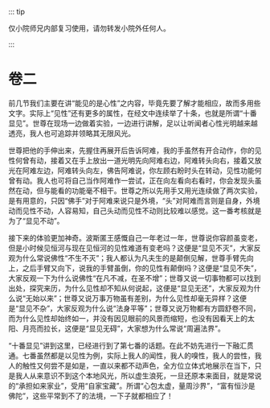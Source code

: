 ::: tip

仅小院师兄内部复习使用，请勿转发小院外任何人。

:::

# 卷二

​          前几节我们主要在讲“能见的是心性”之内容，毕竟先要了解才能相应，故而多用些文字。实际上“见性”还有更多的属性，在经文中连续举了十条，也就是所谓“十番显见”。世尊在现场一边做着实验，一边进行讲解，足以让听闻者心性光明越来越透亮，我人也可追踪并领略其无限风光。

​         世尊把他的手伸出来，先握住再展开后告诉阿难，我的手虽然有开合动作，你的见性何曾有动，接着又在手上放出一道光明先向阿难右边，阿难转头向右，接着又放光在阿难左边，阿难转头向左，佛告阿难说，你左顾右盼时头在转动，见性功能何曾有动。我人也可将自己当作阿难作一尝试，正在向左看向右看时，你会发现头虽然在动，但与能看的功能毫不相干。世尊之所以先用手又用光连续做了两次实验，是有用意的，只因“佛手”对于阿难来说只是外境，“头”对阿难而言则是自身，外境动而见性不动，人容易知，自己头动而见性不动则比较难以感觉。这一番考核就是为了“显见不动”。         

​	接下来的体验更加神奇。波斯匿王感慨自己一年老过一年，世尊说你容颜虽变老，但是小时候见恒河与现在见恒河的见性难道有变老吗？这便是“显见不灭”，大家反观为什么常说佛性“不生不灭”；我人都认为凡夫生的是颠倒见解，世尊手臂先向上，之后手臂又向下，说我的手臂虽倒，你的见性有颠倒吗？这便是“显见不失”，大家反观一下为什么说佛性“在凡不减，在圣不增”；世尊又说一切事物都可以找到出处，探究来历，为什么见性却不知从何说起，这便是“显见无还”，大家反观为什么说“无始以来”；世尊又说万事万物虽有差别，为什么见性却毫无异样？这便是“显见不杂”，大家反观为什么说“法身平等”；世尊又说万物都有方圆舒卷不同，而为什么见性却始终如一，并没有因见眼前的风景而缩短，也没有因看天上的太阳、月亮而拉长，这便是“显见无碍”，大家想为什么常说“周遍法界”。         

​	“十番显见”讲到这里，已经进行到了第七番的话题。在此不妨先进行一下融汇贯通。七番虽然都是以见性为例，实际上我人的闻性，我人的嗅性，我人的尝性，我人的触性又何尝不是如是，一直以来都不动声色，全方位立体式地展示在当下，只是我人从来意识不到这个本地风光，所以虚生浪死，一旦还原本来面目，就是常说的“承担如来家业”，受用“自家宝藏”。所谓“心包太虚，量周沙界”，“富有恒沙是佛陀”，这些平常到不了的法境，一下子就都相应了！